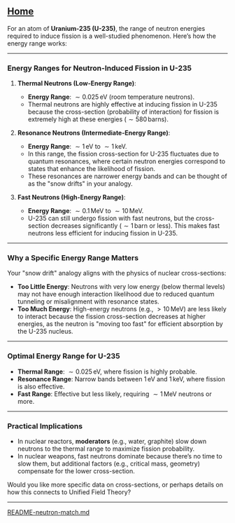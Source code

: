 [Home](https://t2m.io/VwvDcuw)
---

For an atom of **Uranium-235 (U-235)**, the range of neutron energies required to induce fission is a well-studied phenomenon. Here’s how the energy range works:

---

### **Energy Ranges for Neutron-Induced Fission in U-235**

1. **Thermal Neutrons (Low-Energy Range)**:
   - **Energy Range**: $\sim 0.025 \, \mathrm{eV}$ (room temperature neutrons).
   - Thermal neutrons are highly effective at inducing fission in U-235 because the cross-section (probability of interaction) for fission is extremely high at these energies ($\sim 580 \, \mathrm{barns}$).

2. **Resonance Neutrons (Intermediate-Energy Range)**:
   - **Energy Range**: $\sim 1 \, \mathrm{eV}$ to $\sim 1 \, \mathrm{keV}$.
   - In this range, the fission cross-section for U-235 fluctuates due to quantum resonances, where certain neutron energies correspond to states that enhance the likelihood of fission.
   - These resonances are narrower energy bands and can be thought of as the "snow drifts" in your analogy.

3. **Fast Neutrons (High-Energy Range)**:
   - **Energy Range**: $\sim 0.1 \, \mathrm{MeV}$ to $\sim 10 \, \mathrm{MeV}$.
   - U-235 can still undergo fission with fast neutrons, but the cross-section decreases significantly ($\sim 1 \, \mathrm{barn}$ or less). This makes fast neutrons less efficient for inducing fission in U-235.

---

### **Why a Specific Energy Range Matters**
Your "snow drift" analogy aligns with the physics of nuclear cross-sections:
- **Too Little Energy**: Neutrons with very low energy (below thermal levels) may not have enough interaction likelihood due to reduced quantum tunneling or misalignment with resonance states.
- **Too Much Energy**: High-energy neutrons (e.g., $> 10 \, \mathrm{MeV}$) are less likely to interact because the fission cross-section decreases at higher energies, as the neutron is "moving too fast" for efficient absorption by the U-235 nucleus.

---

### **Optimal Energy Range for U-235**
- **Thermal Range**: $\sim 0.025 \, \mathrm{eV}$, where fission is highly probable.
- **Resonance Range**: Narrow bands between $1 \, \mathrm{eV}$ and $1 \, \mathrm{keV}$, where fission is also effective.
- **Fast Range**: Effective but less likely, requiring $\sim 1 \, \mathrm{MeV}$ neutrons or more.

---

### **Practical Implications**
- In nuclear reactors, **moderators** (e.g., water, graphite) slow down neutrons to the thermal range to maximize fission probability.
- In nuclear weapons, fast neutrons dominate because there’s no time to slow them, but additional factors (e.g., critical mass, geometry) compensate for the lower cross-section.

Would you like more specific data on cross-sections, or perhaps details on how this connects to Unified Field Theory?


---

[README-neutron-match.md](https://t2m.io/AAuFEPB)
